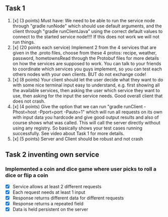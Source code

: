 ## Task 1
1. [x] (3 points) Must have: We need to be able to run the service node through "gradle
   runNode" which should use default arguments, and the client through "gradle runClientJava" using the correct default values to connect to the started service node!!!!
   If this does not work we will not run things.
2. [x] (20 points each service) Implement 2 from the 4 services that are given in the
   .proto files, choose from these 4 protos: recipe, weather, password, hometownsRead
   through the Protobuf files for more details on how the services are supposed to work. You can talk to your friends to coordinate which services you guys
   implement, so you can test each others nodes with your own clients. BUT do not
   exchange code!
3. [x] (8 points) Your client should let the user decide what they want to do with some
   nice terminal input easy to understand, e.g. first showing all the available services,
   then asking the user which service they want to use, then asking for the input the
   service needs. Good overall client that does not crash.
4. [x] (4 points) Give the option that we can run "gradle runClient -Phost=host -Pport=port
   -Pauto=1" which will run all requests on its own with input data you hardcode and
   give good output results and also of course shows what was called. This will call the
   server directly without using any registry. So basically shows your test cases running
   successfully. See video about Task 1 for more details.
5. [x] (5 points) Server and Client should be robust and not crash

## Task 2 inventing own service
### Implemented a coin and dice game where user picks to roll a dice or flip a coin
- [x] Service allows at least 2 different requests
- [x] Each request needs at least 1 input
- [x] Response returns different data for different requests
- [x] Response returns a repeated field
- [x] Data is held persistent on the server